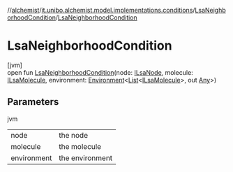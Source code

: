 //[alchemist](../../../index.md)/[it.unibo.alchemist.model.implementations.conditions](../index.md)/[LsaNeighborhoodCondition](index.md)/[LsaNeighborhoodCondition](-lsa-neighborhood-condition.md)

# LsaNeighborhoodCondition

[jvm]\
open fun [LsaNeighborhoodCondition](-lsa-neighborhood-condition.md)(node: [ILsaNode](../../it.unibo.alchemist.model.interfaces/-i-lsa-node/index.md), molecule: [ILsaMolecule](../../it.unibo.alchemist.model.interfaces/-i-lsa-molecule/index.md), environment: [Environment](../../it.unibo.alchemist.model.interfaces/-environment/index.md)<[List](https://docs.oracle.com/javase/8/docs/api/java/util/List.html)<[ILsaMolecule](../../it.unibo.alchemist.model.interfaces/-i-lsa-molecule/index.md)>, out [Any](https://kotlinlang.org/api/latest/jvm/stdlib/kotlin/-any/index.html)>)

## Parameters

jvm

| | |
|---|---|
| node | the node |
| molecule | the molecule |
| environment | the environment |
